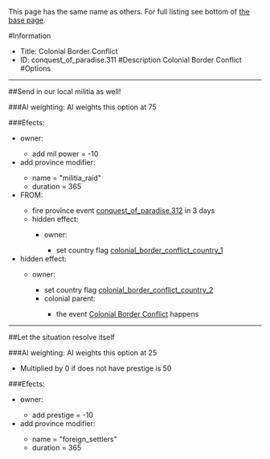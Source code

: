 This page has the same name as others. For full listing see bottom of [the base page](colonial_border_conflict.md).

#Information
 - Title: Colonial Border Conflict
 - ID: conquest_of_paradise.311
#Description
Colonial Border Conflict
#Options

___
##Send in our local militia as well!

###AI weighting:
AI weights this option at 75


###Efects:<ul><li>owner:</li><ul><li>add mil power = -10</li></ul><li>add province modifier:</li><ul><li>name = "militia_raid"</li><li>duration = 365</li></ul><li>FROM:</li><ul><li>fire province event [conquest_of_paradise.312](conquest_of_paradise.312_slug) in 3 days</li><li>hidden effect:</li><ul><li>owner:</li><ul><li>set country flag [colonial_border_conflict_country_1](../flags/colonial_border_conflict_country_1.md)</li></ul></ul></ul><li>hidden effect:</li><ul><li>owner:</li><ul><li>set country flag [colonial_border_conflict_country_2](../flags/colonial_border_conflict_country_2.md)</li><li>colonial parent:</li><ul><li>the event [Colonial Border Conflict](../events/colonial_border_conflict.md) happens</li></ul></ul></ul></ul>

___
##Let the situation resolve itself

###AI weighting:
AI weights this option at 25
 - Multiplied by 0 if does not have prestige is 50


###Efects:<ul><li>owner:</li><ul><li>add prestige = -10</li></ul><li>add province modifier:</li><ul><li>name = "foreign_settlers"</li><li>duration = 365</li></ul></ul>
